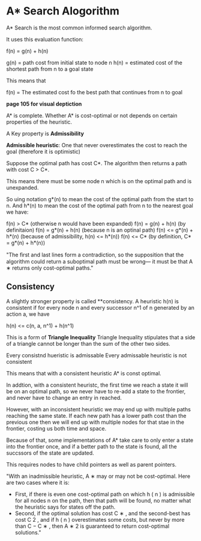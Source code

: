 # A* Search Alogorithm 

A* Search is the most common informed search algorithm. 

It uses this evaluation function: 

f(n) = g(n) + h(n)

g(n) = path cost from initial state to node n 
h(n) = estimated cost of the shortest path from n to a goal state

This means that

f(n) = The estimated cost fo the best path that continues from n to goal

**page 105 for visual deptiction**

A* is complete.
Whether A* is cost-optimal or not depends on certain properties of the heuristic.

A Key property is **Admissibility**

**Admissible heuristic**: One that never overestimates the cost to reach the goal (therefore it is optimistic)

Suppose the optimal path has cost C*.
The algorithm then returns a path with cost C > C*.

This means there must be some node n which is on the optimal path and is unexpanded.

So uing notation g*(n) to mean the cost of the optimal path from the start to n.
And h*(n) to mean the cost of the optimal path from n to the nearest goal we have: 

f(n) > C* (otherwise n would have been expanded)
f(n) = g(n) + h(n) (by definitaion)
f(n) = g*(n) + h(n) (because n is an optinal path)
f(n) <= g*(n) + h*(n) (because of admissibility, h(n) <= h*(n))
f(n) <= C* (by definition, C* = g*(n) + h*(n))

"The ﬁrst and last lines form a contradiction, so the supposition that the algorithm could return a suboptimal path must be wrong— it must be that A ∗ returns only cost-optimal paths."


## Consistency

A slightly stronger property is called **consistency. 
A heuristic h(n) is consistent if for every node n and every successor n^1 of n generated by an action a, we have 

h(n) <= c(n, a, n^1) + h(n^1)

This is a form of **Triangle Inequality**
Triangle Inequality stipulates that a side of a triangle cannot be longer than the sum of the other two sides.

Every consistnd hueristic is admissable
Every admissable heuristic is not consistent

This means that with a consistent heuristic A* is const optimal. 

In addtion, with a consistent heuristc, the first time we reach a state it will be on an optimal path, so we never have to re-add a state to the frontier, and never have to change an entry in reached. 

However, with an inconsistent heuristic we may end up with multiple paths reaching the same state. 
If each new path has a lower path cost than the previous one then we will end up with multiple nodes for that stae in the frontier, costing us both time and space. 

Because of that, some implementations of A* take care to only enter a state into the frontier once, and if a better path to the state is found, all the succssors of the state are updated.

This requires nodes to have child pointers as well as parent pointers. 

"With an inadmissible heuristic, A ∗ may or may not be cost-optimal. Here are two cases where it is:

- First, if there is even one cost-optimal path on which h ( n ) is admissible for all nodes n on the path, then that path will be found, no matter what the heuristic says for states off the path.
- Second, if the optimal solution has cost C ∗ , and the second-best has cost C 2 , and if h ( n ) overestimates some costs, but never by more than C − C ∗ , then A ∗ 2 is guaranteed to return cost-optimal solutions."



